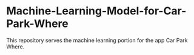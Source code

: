 # Machine-Learning-Model-for-Car-Park-Where
This repository serves the machine learning portion for the app Car Park Where.
